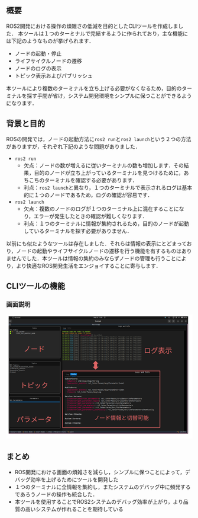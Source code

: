 ## 概要

ROS2開発における操作の煩雑さの低減を目的としたCLIツールを作成しました．
本ツールは１つのターミナルで完結するように作られており，主な機能には下記のようなものが挙げられます．

- ノードの起動・停止
- ライフサイクルノードの遷移
- ノードのログの表示
- トピック表示およびパブリッシュ

本ツールにより複数のターミナルを立ち上げる必要がなくなるため，目的のターミナルを探す手間が省け，システム開発環境をシンプルに保つことができるようになります．



## 背景と目的

ROSの開発では，ノードの起動方法に`ros2 run`と`ros2 launch`という２つの方法がありますが，それぞれ下記のような問題がありました．

- `ros2 run`
  - 欠点：ノードの数が増えるに従いターミナルの数も増加します．その結果，目的のノードが立ち上がっているターミナルを見つけるために，あちこちのターミナルを確認する必要があります．
  - 利点：`ros2 launch`と異なり，１つのターミナルで表示されるログは基本的に１つのノードであるため，ログの確認が容易です．
- `ros2 launch`
  - 欠点：複数のノードのログが１つのターミナル上に混在することになり，エラーが発生したときの確認が難しくなります．
  - 利点：１つのターミナルに情報が集約されるため，目的のノードが起動しているターミナルを探す必要がありません．

以前にも似たようなツールは存在しました．それらは情報の表示にとどまっており，ノードの起動やライフサイクルノードの遷移を行う機能を有するものはありませんでした．本ツールは情報の集約のみならずノードの管理も行うことにより，より快適なROS開発生活をエンジョイすることに寄与します．



## CLIツールの機能

### 画面説明

![image](https://github.com/harumo11/roscon_jp_2025/blob/main/topview.png?raw=true) 





## まとめ

- ROS開発における画面の煩雑さを減らし，シンプルに保つことによって，デバッグ効率を上げるためにツールを開発した
- １つのターミナルに全情報を集約し，またシステムのデバッグ中に頻発するであろうノードの操作も統合した．
- 本ツールを使用することでROS2システムのデバッグ効率が上がり，より品質の高いシステムが作れることを期待している